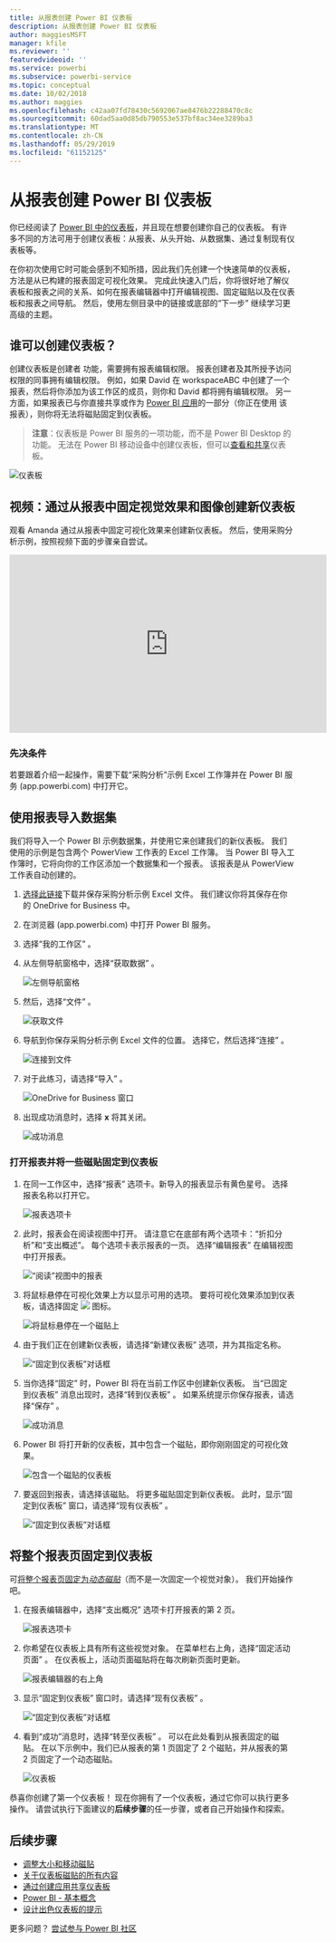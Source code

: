 ```yaml
---
title: 从报表创建 Power BI 仪表板
description: 从报表创建 Power BI 仪表板
author: maggiesMSFT
manager: kfile
ms.reviewer: ''
featuredvideoid: ''
ms.service: powerbi
ms.subservice: powerbi-service
ms.topic: conceptual
ms.date: 10/02/2018
ms.author: maggies
ms.openlocfilehash: c42aa07fd78430c5692067ae8476b22288470c8c
ms.sourcegitcommit: 60dad5aa0d85db790553e537bf8ac34ee3289ba3
ms.translationtype: MT
ms.contentlocale: zh-CN
ms.lasthandoff: 05/29/2019
ms.locfileid: "61152125"
---
```

# <a name="create-a-power-bi-dashboard-from-a-report"></a>从报表创建 Power BI 仪表板
你已经阅读了 [Power BI 中的仪表板](service-dashboards.md)，并且现在想要创建你自己的仪表板。 有许多不同的方法可用于创建仪表板：从报表、从头开始、从数据集、通过复制现有仪表板等。  

在你初次使用它时可能会感到不知所措，因此我们先创建一个快速简单的仪表板，方法是从已构建的报表固定可视化效果。 完成此快速入门后，你将很好地了解仪表板和报表之间的关系、如何在报表编辑器中打开编辑视图、固定磁贴以及在仪表板和报表之间导航。 然后，使用左侧目录中的链接或底部的“下一步”  继续学习更高级的主题。

## <a name="who-can-create-a-dashboard"></a>谁可以创建仪表板？
创建仪表板是创建者  功能，需要拥有报表编辑权限。 报表创建者及其所授予访问权限的同事拥有编辑权限。 例如，如果 David 在 workspaceABC 中创建了一个报表，然后将你添加为该工作区的成员，则你和 David 都将拥有编辑权限。 另一方面，如果报表已与你直接共享或作为 [Power BI 应用](service-create-distribute-apps.md)的一部分（你正在使用  该报表），则你将无法将磁贴固定到仪表板。

> **注意**：仪表板是 Power BI 服务的一项功能，而不是 Power BI Desktop 的功能。 无法在 Power BI 移动设备中创建仪表板，但可以[查看和共享](consumer/mobile/mobile-apps-view-dashboard.md)仪表板。
>
> 

![仪表板](media/service-dashboard-create/power-bi-completed-dashboard-small.png)

## <a name="video-create-a-dashboard-by-pinning-visuals-and-images-from-a-report"></a>视频：通过从报表中固定视觉效果和图像创建新仪表板
观看 Amanda 通过从报表中固定可视化效果来创建新仪表板。 然后，使用采购分析示例，按照视频下面的步骤亲自尝试。

<iframe width="560" height="315" src="https://www.youtube.com/embed/lJKgWnvl6bQ" frameborder="0" allowfullscreen></iframe>

### <a name="prerequisites"></a>先决条件
若要跟着介绍一起操作，需要下载“采购分析”示例 Excel 工作簿并在 Power BI 服务 (app.powerbi.com) 中打开它。

## <a name="import-a-dataset-with-a-report"></a>使用报表导入数据集
我们将导入一个 Power BI 示例数据集，并使用它来创建我们的新仪表板。 我们使用的示例是包含两个 PowerView 工作表的 Excel 工作簿。 当 Power BI 导入工作簿时，它将向你的工作区添加一个数据集和一个报表。  该报表是从 PowerView 工作表自动创建的。

1. [选择此链接](http://go.microsoft.com/fwlink/?LinkId=529784)下载并保存采购分析示例 Excel 文件。 我们建议你将其保存在你的 OneDrive for Business 中。
2. 在浏览器 (app.powerbi.com) 中打开 Power BI 服务。
3. 选择“我的工作区”  。
4. 从左侧导航窗格中，选择“获取数据”  。

    ![左侧导航窗格](media/service-dashboard-create/power-bi-get-data3.png)
5. 然后，选择“文件”  。

   ![获取文件](media/service-dashboard-create/power-bi-select-files.png)
6. 导航到你保存采购分析示例 Excel 文件的位置。 选择它，然后选择“连接”  。

   ![连接到文件](media/service-dashboard-create/power-bi-connectnew.png)
7. 对于此练习，请选择“导入”  。

    ![OneDrive for Business 窗口](media/service-dashboard-create/power-bi-import.png)
8. 出现成功消息时，选择 **x** 将其关闭。

   ![成功消息](media/service-dashboard-create/power-bi-view-datasetnew.png)

### <a name="open-the-report-and-pin-some-tiles-to-a-dashboard"></a>打开报表并将一些磁贴固定到仪表板
1. 在同一工作区中，选择“报表”  选项卡。新导入的报表显示有黄色星号。 选择报表名称以打开它。

    ![报表选项卡](media/service-dashboard-create/power-bi-reports.png)
2. 此时，报表会在阅读视图中打开。 请注意它在底部有两个选项卡：“折扣分析”和“支出概述”。 每个选项卡表示报表的一页。
    选择“编辑报表”  在编辑视图中打开报表。

    ![“阅读”视图中的报表](media/service-dashboard-create/power-bi-reading-view.png)
3. 将鼠标悬停在可视化效果上方以显示可用的选项。 要将可视化效果添加到仪表板，请选择固定 ![](media/service-dashboard-create/power-bi-pin-icon.png) 图标。

    ![将鼠标悬停在一个磁贴上](media/service-dashboard-create/power-bi-hover.png)
4. 由于我们正在创建新仪表板，请选择“新建仪表板”  选项，并为其指定名称。

   ![“固定到仪表板”对话框](media/service-dashboard-create/power-bi-pin-tile.png)
5. 当你选择“固定”  时，Power BI 将在当前工作区中创建新仪表板。 当“已固定到仪表板”  消息出现时，选择“转到仪表板”  。 如果系统提示你保存报表，请选择“保存”  。

     ![成功消息](media/service-dashboard-create/power-bi-pin-success.png)
6. Power BI 将打开新的仪表板，其中包含一个磁贴，即你刚刚固定的可视化效果。

   ![包含一个磁贴的仪表板](media/service-dashboard-create/power-bi-pinned.png)
7. 要返回到报表，请选择该磁贴。 将更多磁贴固定到新仪表板。 此时，显示“固定到仪表板”  窗口，请选择“现有仪表板”  。  

   ![“固定到仪表板”对话框](media/service-dashboard-create/power-bi-existing-dashboard.png)

## <a name="pin-an-entire-report-page-to-the-dashboard"></a>将整个报表页固定到仪表板
可[将整个报表页固定为*动态磁贴*](service-dashboard-pin-live-tile-from-report.md)（而不是一次固定一个视觉对象）。 我们开始操作吧。

1. 在报表编辑器中，选择“支出概况”  选项卡打开报表的第 2 页。

   ![报表选项卡](media/service-dashboard-create/power-bi-page-tab.png)

2. 你希望在仪表板上具有所有这些视觉对象。  在菜单栏右上角，选择“固定活动页面”  。 在仪表板上，活动页面磁贴将在每次刷新页面时更新。

   ![报表编辑器的右上角](media/service-dashboard-create/power-bi-pin-live.png)

3. 显示“固定到仪表板”  窗口时，请选择“现有仪表板”  。

   ![“固定到仪表板”对话框](media/service-dashboard-create/power-bi-pin-live2.png)

4. 看到“成功”消息时，选择“转至仪表板”  。 可以在此处看到从报表固定的磁贴。 在以下示例中，我们已从报表的第 1 页固定了 2 个磁贴，并从报表的第 2 页固定了一个动态磁贴。

   ![仪表板](media/service-dashboard-create/power-bi-dashboard.png)

恭喜你创建了第一个仪表板！ 现在你拥有了一个仪表板，通过它你可以执行更多操作。  请尝试执行下面建议的**后续步骤**的任一步骤，或者自己开始操作和探索。   

## <a name="next-steps"></a>后续步骤
* [调整大小和移动磁贴](service-dashboard-edit-tile.md)
* [关于仪表板磁贴的所有内容](service-dashboard-tiles.md)
* [通过创建应用共享仪表板](service-create-workspaces.md)
* [Power BI - 基本概念](service-basic-concepts.md)
* [设计出色仪表板的提示](service-dashboards-design-tips.md)

更多问题？ [尝试参与 Power BI 社区](http://community.powerbi.com/)
